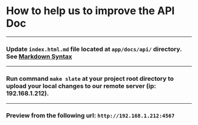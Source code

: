 # How to help us to improve the API Doc

---

### Update `index.html.md` file located at `app/docs/api/` directory. See [Markdown Syntax](https://github.com/lord/slate/wiki/Markdown-Syntax)

---

### Run command `make slate` at your project root directory to upload your local changes to our remote server (ip: 192.168.1.212).

---

### Preview from the following url: `http://192.168.1.212:4567`

